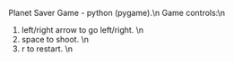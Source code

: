 Planet Saver Game - python (pygame).\n
Game controls:\n 
1. left/right arrow to go left/right. \n 
2. space to shoot. \n
3. r to restart. \n
